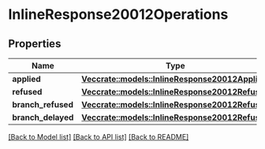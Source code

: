 # InlineResponse20012Operations

## Properties

Name | Type | Description | Notes
------------ | ------------- | ------------- | -------------
**applied** | [**Vec<crate::models::InlineResponse20012Applied>**](inline_response_200_12_applied.md) |  | 
**refused** | [**Vec<crate::models::InlineResponse20012Refused>**](inline_response_200_12_refused.md) |  | 
**branch_refused** | [**Vec<crate::models::InlineResponse20012Refused>**](inline_response_200_12_refused.md) |  | 
**branch_delayed** | [**Vec<crate::models::InlineResponse20012Refused>**](inline_response_200_12_refused.md) |  | 

[[Back to Model list]](../README.md#documentation-for-models) [[Back to API list]](../README.md#documentation-for-api-endpoints) [[Back to README]](../README.md)


